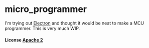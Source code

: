 # micro_programmer

I'm trying out [Electron](electron.atom.io) and thought it would be neat to make a MCU programmer. This is very much WIP.

#### License [Apache 2](LICENSE.md)
